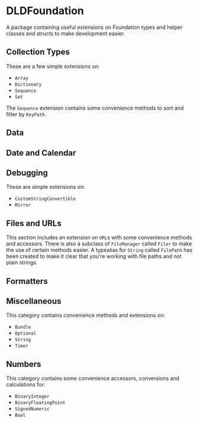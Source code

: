 # DLDFoundation

A package containing useful extensions on Foundation types and helper classes and structs to make development easier.

## Collection Types
These are a few simple extensions on:
- `Array` 
- `Dictionary` 
- `Sequence`
- `Set`

The `Sequence` extension contains some convenience methods to sort and filter by `KeyPath`.

## Data


## Date and Calendar


## Debugging
These are simple extensions on:
- `CustomStringConvertible`
- `Mirror` 


## Files and URLs
This section includes an extension on `URL`s with some convenience methods and accessors.
There is also a subclass of `FileManager` called ``Filer`` to make the use of certain methods easier.
A typealias for `String` called `FilePath` has been created to make it clear that you're working with file paths and not plain strings.

## Formatters


## Miscellaneous
This category contains convenience methods and extensions on:
- `Bundle`
- `Optional`
- `String`
- `Timer`

## Numbers
This category contains some convenience accessors, conversions and calculations for:  
- `BinaryInteger`
- `BinaryFloatingPoint`
- `SignedNumeric`
- `Bool`
